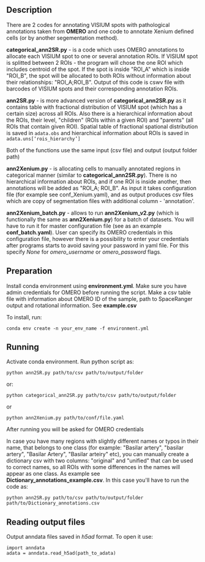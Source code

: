 ## Description

There are 2 codes for annotating VISIUM spots with pathological annotations taken from **OMERO** and one code to annotate Xenium defined cells (or by another segementation method). 

**categorical_ann2SR.py** - is a code which uses OMERO annotations to allocate each VISIUM spot to one or several annotation ROIs. If VISIUM spot is splitted between 2 ROIs - the program will chose the one ROI which includes centroid of the spot. If the spot is inside "ROI_A" which is inside "ROI_B", the spot will be allocated to both ROIs without information about their relationships: "ROI_A;ROI_B". Output of this code is cswv file with barcodes of VISIUM spots and their corresponding annotation ROIs.

**ann2SR.py** - is more advanced version of **categorical_ann2SR.py** as it contains table with fractional distribution of VISIUM spot (which has a certain size) across all ROIs. Also there is a hierarchical information about the ROIs, their level, "children" (ROIs within a given ROI) and "parents" (all ROIs that contain given ROI). Spatial table of fractional spational distribution is saved in ```adata.obs``` and hierarchical information about ROIs is saved in ``` adata.uns[‘rois_hierarchy’] ```

Both of the functions use the same input (csv file) and output (output folder path)

**ann2Xenium.py** - is allocating cells to manually annotated regions in categorical manner (similar to **categorical_ann2SR.py**). There is no hierarchical information about ROIs, and if one ROI is inside another, then annotations will be added as  "ROI_A; ROI_B". As input it takes configuration file (for example see conf_Xenium.yaml), and as output produces csv files which are copy of segmentation files with additional column - 'annotation'.

**ann2Xenium_batch.py** - allows to run **ann2Xenium_v2.py** (which is functionally the same as **ann2Xenium.py**) for a batch of datasets. You will have to run it for master configuration file (see as an example **conf_batch.yaml**). User can specify its OMERO credentials in this configuration file, however there is a possibility to enter your credentials after programs starts to avoid saving your password in yaml file. For this specify *None* for *omero_username* or *omero_password* flags.

## Preparation

Install conda environment using **environment.yml**. Make sure you have admin credentials for OMERO before running the script. Make a csv table file with information about OMERO ID of the sample, path to SpaceRanger output and rotational information. See **example.csv**

To install, run:
```
conda env create -n your_env_name -f environment.yml
```

## Running

Activate conda environment. Run python script as:
```
python ann2SR.py path/to/csv path/to/output/folder 
```
or:
```
python categorical_ann2SR.py path/to/csv path/to/output/folder 
```
or 
```
python ann2Xenium.py path/to/conf/file.yaml 
```
After running you will be asked for OMERO credentials

In case you have many regions with slightly different names or typos in their name, that belongs to one class (for example: "Basilar artery", "basilar artery", "Basilar Artery", "Basilar arteiry" etc), you can manually create a dictionary csv with two columns: "original" and "unified" that can be used to correct names, so all ROIs with some differences in the names will appear as one class. As example see **Dictionary_annotations_example.csv**. In this case you'll have to run the code as:
```
python ann2SR.py path/to/csv path/to/output/folder path/to/Dictionary_annotations.csv
```

## Reading output files
Output anndata files saved in *h5ad* format. To open it use:
```
import anndata
adata = anndata.read_h5ad(path_to_adata)
```
